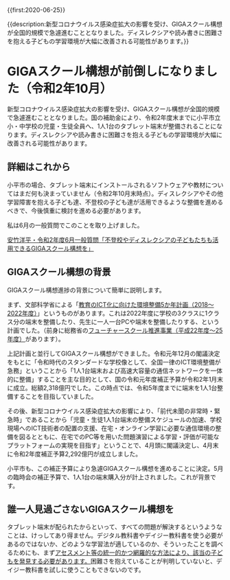 <!-- heading: GIGAスクール構想が前倒しになりました -->

{{first:2020-06-25}}

{{description:新型コロナウイルス感染症拡大の影響を受け、GIGAスクール構想が全国的規模で急遽進むこととなりました。ディスレクシアや読み書きに困難さを抱える子どもの学習環境が大幅に改善される可能性があります。}}

# GIGAスクール構想が前倒しになりました（令和2年10月）
新型コロナウイルス感染症拡大の影響を受け、GIGAスクール構想が全国的規模で急遽進むこととなりました。国の補助金により、令和2年度末までに小平市立小・中学校の児童・生徒全員へ、1人1台のタブレット端末が整備されることになります。ディスレクシアや読み書きに困難さを抱える子どもの学習環境が大幅に改善される可能性があります。

## 詳細はこれから

小平市の場合、タブレット端末にインストールされるソフトウェアや教材についてはまだ何も決まっていません（令和2年10月末時点）。ディスレクシアやその他学習障害を抱える子ども達、不登校の子ども達が活用できるような整備を進めるべきで、今後慎重に検討を進める必要があります。

私は6月の一般質問でこのことを取り上げました。

[安竹洋平・令和2年度6月一般質問「不登校やディスレクシアの子どもたちも活用できるGIGAスクール構想を」](https://yasutakeyohei.com/books/yasutake/ippan/r2/6-gatu/1-giga-school-dyslexia.html)


## GIGAスクール構想の背景
GIGAスクール構想進捗の背景について簡単に説明します。

まず、文部科学省による「[教育のICT化に向けた環境整備5か年計画（2018～2022年度）](https://www.mext.go.jp/a_menu/shotou/zyouhou/detail/1402835.htm)」というものがあります。これは2022年度に学校の3クラスに1クラス分の端末を整備したり、先生に一人一台PCや端末を整備したりする、という計画でした。（前身に総務省の[フューチャースクール推進事業（平成22年度～25年度）](https://www.soumu.go.jp/main_sosiki/joho_tsusin/kyouiku_joho-ka/future_school.html)があります）。

上記計画と並行してGIGAスクール構想ができました。令和元年12月の閣議決定をもとに「令和時代のスタンダードな学校像として、全国一律のICT環境整備が急務」ということから「1人1台端末および高速大容量の通信ネットワークを一体的に整備」することを主な目的として、国の令和元年度補正予算が令和2年1月末に成立。総額2,318億円でした。この時点では、令和5年度までに端末を1人1台整備することを目指していました。

その後、新型コロナウイルス感染症拡大の影響により、「前代未聞の非常時・緊急時」であることから「児童・生徒1人1台端末の整備スケジュールの加速、学校現場へのICT技術者の配置の支援、在宅・オンライン学習に必要な通信環境の整備を図るとともに、在宅でのPC等を用いた問題演習による学習・評価が可能なプラットフォームの実現を目指す」ということで、4月頭に閣議決定し、4月末に令和2年度補正予算2,292億円が成立しました。

小平市も、この補正予算により急遽GIGAスクール構想を進めることに決定。5月の臨時会の補正予算で、1人1台の端末購入分が計上されました。これが背景です。

## 誰一人見過ごさないGIGAスクール構想を
タブレット端末が配られたからといって、すべての問題が解決するというようなことは、けっしてあり得ません。デジタル教科書やデイジー教科書を使う必要があるのではないか、どのような学習法が適しているのか、そういったことを調べるためにも、まず[アセスメント等の統一的かつ網羅的な方法により、該当の子どもを発見する必要があります。](../assessments/index.md)困難さを抱えていることが判明していないと、デイジー教科書を試しに使うこともできないのです。
